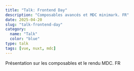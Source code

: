 ```yaml
---
title: "Talk: Frontend Day"
description: "Composables avancés et MDC minimark. FR"
date: 2025-04-20
slug: "talk-frontend-day"
category:
  name: "Talk"
  color: "blue"
type: talk
tags: [vue, nuxt, mdc]
---
```


Présentation sur les composables et le rendu MDC. FR

